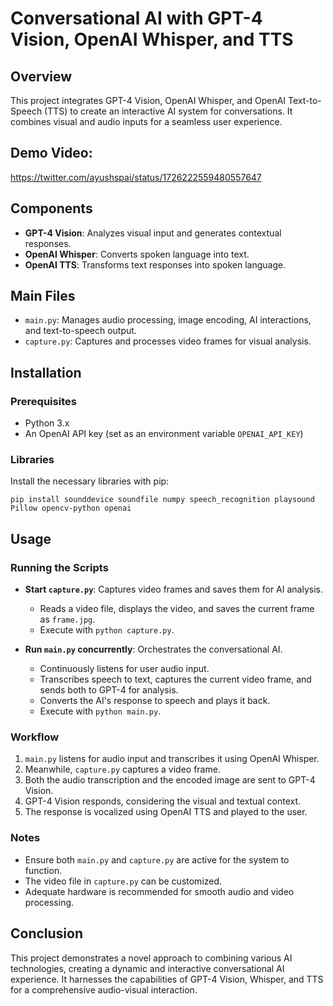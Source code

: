 # Conversational AI with GPT-4 Vision, OpenAI Whisper, and TTS
## Overview
This project integrates GPT-4 Vision, OpenAI Whisper, and OpenAI Text-to-Speech (TTS) to create an interactive AI system for conversations. It combines visual and audio inputs for a seamless user experience.

## Demo Video: 
https://twitter.com/ayushspai/status/1726222559480557647

## Components
- **GPT-4 Vision**: Analyzes visual input and generates contextual responses.
- **OpenAI Whisper**: Converts spoken language into text.
- **OpenAI TTS**: Transforms text responses into spoken language.

## Main Files
- `main.py`: Manages audio processing, image encoding, AI interactions, and text-to-speech output.
- `capture.py`: Captures and processes video frames for visual analysis.

## Installation

### Prerequisites
- Python 3.x
- An OpenAI API key (set as an environment variable `OPENAI_API_KEY`)

### Libraries
Install the necessary libraries with pip:
```
pip install sounddevice soundfile numpy speech_recognition playsound Pillow opencv-python openai
```

## Usage

### Running the Scripts
- **Start `capture.py`**: Captures video frames and saves them for AI analysis.
  - Reads a video file, displays the video, and saves the current frame as `frame.jpg`.
  - Execute with `python capture.py`.

- **Run `main.py` concurrently**: Orchestrates the conversational AI.
  - Continuously listens for user audio input.
  - Transcribes speech to text, captures the current video frame, and sends both to GPT-4 for analysis.
  - Converts the AI's response to speech and plays it back.
  - Execute with `python main.py`.

### Workflow
1. `main.py` listens for audio input and transcribes it using OpenAI Whisper.
2. Meanwhile, `capture.py` captures a video frame.
3. Both the audio transcription and the encoded image are sent to GPT-4 Vision.
4. GPT-4 Vision responds, considering the visual and textual context.
5. The response is vocalized using OpenAI TTS and played to the user.

### Notes
- Ensure both `main.py` and `capture.py` are active for the system to function.
- The video file in `capture.py` can be customized.
- Adequate hardware is recommended for smooth audio and video processing.

## Conclusion
This project demonstrates a novel approach to combining various AI technologies, creating a dynamic and interactive conversational AI experience. It harnesses the capabilities of GPT-4 Vision, Whisper, and TTS for a comprehensive audio-visual interaction.

